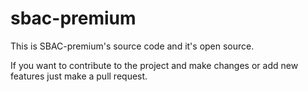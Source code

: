 # sbac-premium
This is SBAC-premium's source code and it's open source.

If you want to contribute to the project and make changes or add new features just make a pull request.
